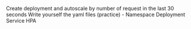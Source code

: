 Create deployment and autoscale by number of request in the last 30 seconds
Write yourself the yaml files (practice) - 
Namespace
Deployment
Service
HPA
